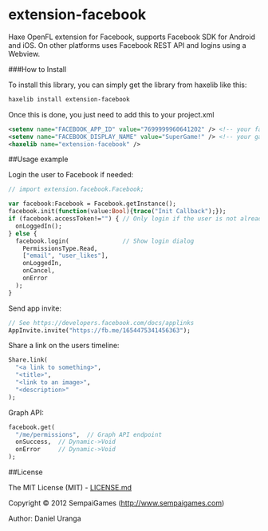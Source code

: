 # extension-facebook
Haxe OpenFL extension for Facebook, supports Facebook SDK for Android and iOS. On other platforms uses Facebook REST API and logins using a Webview.

###How to Install

To install this library, you can simply get the library from haxelib like this:
```bash
haxelib install extension-facebook
```

Once this is done, you just need to add this to your project.xml
```xml
<setenv name="FACEBOOK_APP_ID" value="7699999960641202" /> <!-- your facebook app ID -->
<setenv name="FACEBOOK_DISPLAY_NAME" value="SuperGame!" /> <!-- your game name -->
<haxelib name="extension-facebook" />
```


##Usage example

Login the user to Facebook if needed:
```Haxe
// import extension.facebook.Facebook;

var facebook:Facebook = Facebook.getInstance();
facebook.init(function(value:Bool){trace("Init Callback");});
if (facebook.accessToken!="") { // Only login if the user is not already logged in
  onLoggedIn();
} else {
  facebook.login(               // Show login dialog
    PermissionsType.Read,
    ["email", "user_likes"],
    onLoggedIn,
    onCancel,
    onError
  );
}
```

Send app invite:
```Haxe
// See https://developers.facebook.com/docs/applinks
AppInvite.invite("https://fb.me/1654475341456363");
```

Share a link on the users timeline:
```Haxe
Share.link(
  "<a link to something>",
  "<title>",
  "<link to an image>",
  "<description>"
);
```

Graph API:
```Haxe
facebook.get(
  "/me/permissions",  // Graph API endpoint
  onSuccess,  // Dynamic->Void
  onError     // Dynamic->Void
);
```

##License

The MIT License (MIT) - [LICENSE.md](LICENSE.md)

Copyright &copy; 2012 SempaiGames (http://www.sempaigames.com)

Author: Daniel Uranga
